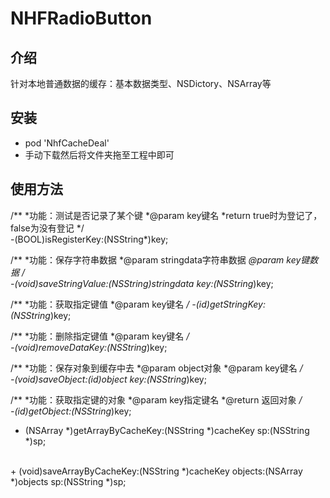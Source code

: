 # NHFRadioButton
<h2>介绍</h2>
<p>针对本地普通数据的缓存：基本数据类型、NSDictory、NSArray等</p>
<h2>安装</h2>
<ul>
<li>pod 'NhfCacheDeal'</li>
<li>手动下载然后将文件夹拖至工程中即可</li>
</ul>
<h2>使用方法</h2>
/**
 *功能：测试是否记录了某个键
 *@param key键名
 *return true时为登记了，false为没有登记
 */</br>
-(BOOL)isRegisterKey:(NSString*)key;

/**
 *功能：保存字符串数据
 *@param stringdata字符串数据
 *@param key键数据
 */</br>
-(void)saveStringValue:(NSString*)stringdata key:(NSString*)key;

/**
 *功能：获取指定键值
 *@param key键名
 */
-(id)getStringKey:(NSString*)key;

/**
 *功能：删除指定键值
 *@param key键名
 */</br>
-(void)removeDataKey:(NSString*)key;

/**
 *功能：保存对象到缓存中去
 *@param object对象
 *@param key键名
 */</br>
-(void)saveObject:(id)object key:(NSString*)key;

/**
 *功能：获取指定键的对象
 *@param key指定键名
 *@return 返回对象
 */</br>
-(id)getObject:(NSString*)key;
</br>
+ (NSArray *)getArrayByCacheKey:(NSString *)cacheKey sp:(NSString *)sp;
</br>
+ (void)saveArrayByCacheKey:(NSString *)cacheKey objects:(NSArray *)objects sp:(NSString *)sp;

